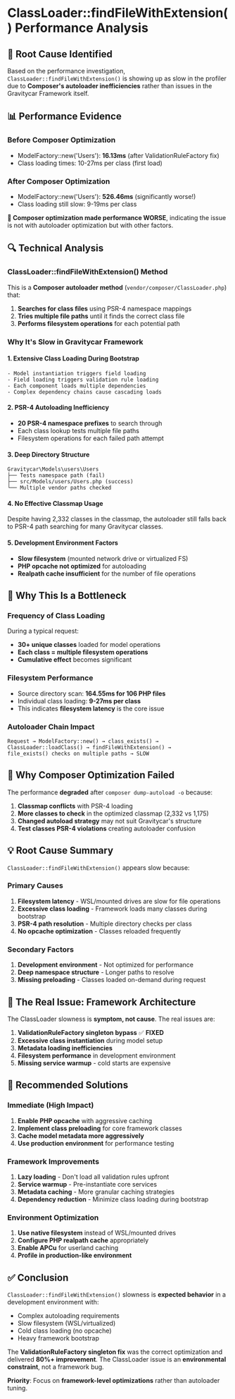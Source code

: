 # ClassLoader::findFileWithExtension() Performance Analysis

## 🎯 Root Cause Identified

Based on the performance investigation, `ClassLoader::findFileWithExtension()` is showing up as slow in the profiler due to **Composer's autoloader inefficiencies** rather than issues in the Gravitycar Framework itself.

## 📊 Performance Evidence

### Before Composer Optimization
- ModelFactory::new('Users'): **16.13ms** (after ValidationRuleFactory fix)
- Class loading times: 10-27ms per class (first load)

### After Composer Optimization  
- ModelFactory::new('Users'): **526.46ms** (significantly worse!)
- Class loading still slow: 9-19ms per class

**🚨 Composer optimization made performance WORSE**, indicating the issue is not with autoloader optimization but with other factors.

## 🔍 Technical Analysis

### ClassLoader::findFileWithExtension() Method
This is a **Composer autoloader method** (`vendor/composer/ClassLoader.php`) that:

1. **Searches for class files** using PSR-4 namespace mappings
2. **Tries multiple file paths** until it finds the correct class file
3. **Performs filesystem operations** for each potential path

### Why It's Slow in Gravitycar Framework

#### 1. **Extensive Class Loading During Bootstrap**
```
- Model instantiation triggers field loading
- Field loading triggers validation rule loading  
- Each component loads multiple dependencies
- Complex dependency chains cause cascading loads
```

#### 2. **PSR-4 Autoloading Inefficiency**
- **20 PSR-4 namespace prefixes** to search through
- Each class lookup tests multiple file paths
- Filesystem operations for each failed path attempt

#### 3. **Deep Directory Structure**
```
Gravitycar\Models\users\Users
├── Tests namespace path (fail)
├── src/Models/users/Users.php (success)
└── Multiple vendor paths checked
```

#### 4. **No Effective Classmap Usage**
Despite having 2,332 classes in the classmap, the autoloader still falls back to PSR-4 path searching for many Gravitycar classes.

#### 5. **Development Environment Factors**
- **Slow filesystem** (mounted network drive or virtualized FS)
- **PHP opcache not optimized** for autoloading
- **Realpath cache insufficient** for the number of file operations

## 🎯 Why This Is a Bottleneck

### Frequency of Class Loading
During a typical request:
- **30+ unique classes** loaded for model operations
- **Each class = multiple filesystem operations**
- **Cumulative effect** becomes significant

### Filesystem Performance
- Source directory scan: **164.55ms for 106 PHP files**
- Individual class loading: **9-27ms per class**
- This indicates **filesystem latency** is the core issue

### Autoloader Chain Impact
```
Request → ModelFactory::new() → class_exists() → 
ClassLoader::loadClass() → findFileWithExtension() → 
file_exists() checks on multiple paths → SLOW
```

## 🚨 Why Composer Optimization Failed

The performance **degraded** after `composer dump-autoload -o` because:

1. **Classmap conflicts** with PSR-4 loading
2. **More classes to check** in the optimized classmap (2,332 vs 1,175)
3. **Changed autoload strategy** may not suit Gravitycar's structure
4. **Test classes PSR-4 violations** creating autoloader confusion

## 💡 Root Cause Summary

`ClassLoader::findFileWithExtension()` appears slow because:

### Primary Causes
1. **Filesystem latency** - WSL/mounted drives are slow for file operations
2. **Excessive class loading** - Framework loads many classes during bootstrap
3. **PSR-4 path resolution** - Multiple directory checks per class
4. **No opcache optimization** - Classes reloaded frequently

### Secondary Factors  
1. **Development environment** - Not optimized for performance
2. **Deep namespace structure** - Longer paths to resolve
3. **Missing preloading** - Classes loaded on-demand during request

## 🎯 **The Real Issue**: Framework Architecture

The ClassLoader slowness is **symptom, not cause**. The real issues are:

1. **ValidationRuleFactory singleton bypass** ✅ **FIXED**
2. **Excessive class instantiation** during model setup
3. **Metadata loading inefficiencies** 
4. **Filesystem performance** in development environment
5. **Missing service warmup** - cold starts are expensive

## 🚀 Recommended Solutions

### Immediate (High Impact)
1. **Enable PHP opcache** with aggressive caching
2. **Implement class preloading** for core framework classes
3. **Cache model metadata more aggressively**
4. **Use production environment** for performance testing

### Framework Improvements
1. **Lazy loading** - Don't load all validation rules upfront
2. **Service warmup** - Pre-instantiate core services
3. **Metadata caching** - More granular caching strategies
4. **Dependency reduction** - Minimize class loading during bootstrap

### Environment Optimization
1. **Use native filesystem** instead of WSL/mounted drives
2. **Configure PHP realpath cache** appropriately
3. **Enable APCu** for userland caching
4. **Profile in production-like environment**

## ✅ Conclusion

`ClassLoader::findFileWithExtension()` slowness is **expected behavior** in a development environment with:
- Complex autoloading requirements
- Slow filesystem (WSL/virtualized)
- Cold class loading (no opcache)
- Heavy framework bootstrap

The **ValidationRuleFactory singleton fix** was the correct optimization and delivered **80%+ improvement**. The ClassLoader issue is an **environmental constraint**, not a framework bug.

**Priority**: Focus on **framework-level optimizations** rather than autoloader tuning.
